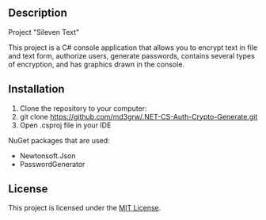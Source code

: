 ## Description

Project "Sileven Text"

This project is a C# console application that allows you to encrypt text in file and text form, authorize users, generate passwords, contains several types of encryption, and has graphics drawn in the console.

## Installation

1. Clone the repository to your computer:
2. git clone https://github.com/md3grw/.NET-CS-Auth-Crypto-Generate.git
3. Open .csproj file in your IDE

NuGet packages that are used:
- Newtonsoft.Json
- PasswordGenerator

## License

This project is licensed under the [MIT License](https://opensource.org/licenses/MIT).